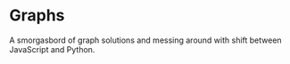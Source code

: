 # Graphs

A smorgasbord of graph solutions and messing around with shift between JavaScript and Python.
